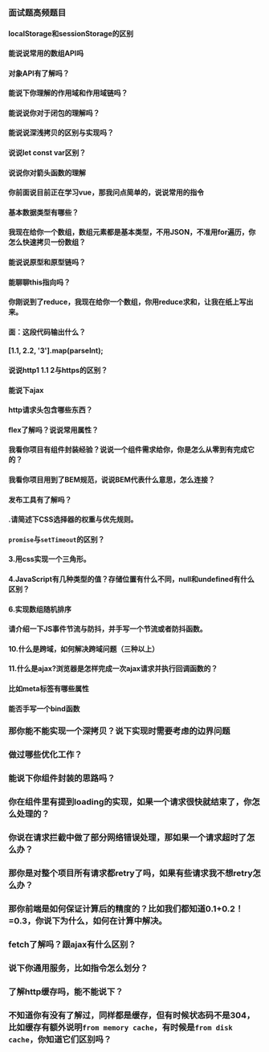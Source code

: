 ### 面试题高频题目

#### localStorage和sessionStorage的区别







#### 能说说常用的数组API吗







#### 对象API有了解吗？





#### 能说下你理解的作用域和作用域链吗？





#### 能说说你对于闭包的理解吗？







#### 能说说深浅拷贝的区别与实现吗？





#### 说说let const var区别？





#### 说说你对箭头函数的理解







#### 你前面说目前正在学习vue，那我问点简单的，说说常用的指令







#### 基本数据类型有哪些？







#### 我现在给你一个数组，数组元素都是基本类型，不用JSON，不准用for遍历，你怎么快速拷贝一份数组？







#### 能说说原型和原型链吗？







#### 能聊聊this指向吗？





#### 你刚说到了reduce，我现在给你一个数组，你用reduce求和，让我在纸上写出来。





#### 面：这段代码输出什么？

#### [1.1, 2.2, '3'].map(parseInt);







#### 说说http1 1.1 2与https的区别？





#### 能说下ajax







#### http请求头包含哪些东西？







#### flex了解吗？说说常用属性？





#### 我看你项目有组件封装经验？说说一个组件需求给你，你是怎么从零到有完成它的？





#### 我看你项目用到了BEM规范，说说BEM代表什么意思，怎么连接？







#### 发布工具有了解吗？





#### .请简述下CSS选择器的权重与优先规则。





#### `promise`与`setTimeout`的区别？







#### 3.用css实现一个三角形。





#### 4.JavaScript有几种类型的值？存储位置有什么不同，null和undefined有什么区别？





#### 6.实现数组随机排序





#### 请介绍一下JS事件节流与防抖，并手写一个节流或者防抖函数。







#### 10.什么是跨域，如何解决跨域问题（三种以上）





#### 11.什么是ajax?浏览器是怎样完成一次ajax请求并执行回调函数的？





#### 比如meta标签有哪些属性







#### 能否手写一个bind函数





### 那你能不能实现一个深拷贝？说下实现时需要考虑的边界问题





### 做过哪些优化工作？







### 能说下你组件封装的思路吗？







### 你在组件里有提到loading的实现，如果一个请求很快就结束了，你怎么处理的？





### 你说在请求拦截中做了部分网络错误处理，那如果一个请求超时了怎么办？







### 那你是对整个项目所有请求都retry了吗，如果有些请求我不想retry怎么办？







### 那你前端是如何保证计算后的精度的？比如我们都知道0.1+0.2！=0.3，你说下为什么，如何在计算中解决。





### fetch了解吗？跟ajax有什么区别？





### 说下你通用服务，比如指令怎么划分？





### 了解http缓存吗，能不能说下？





### 不知道你有没有了解过，同样都是缓存，但有时候状态码不是304，比如缓存有额外说明`from memory cache`，有时候是`from disk cache`，你知道它们区别吗？